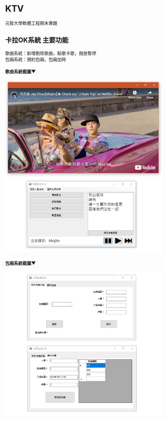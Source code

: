 # KTV
元智大學軟體工程期末專題
## 卡拉OK系統 主要功能
歌曲系統：新增刪除歌曲，點歌卡歌，撥放暫停<br>
包廂系統：預約包廂，包廂加時<br>
#### 歌曲系統截圖▼
![img](https://github.com/aaa0622/KTV/blob/master/歌曲系統截圖.png?raw=true)
#### 包廂系統截圖▼
![img](https://github.com/aaa0622/KTV/blob/master/包廂系統截圖.png?raw=true)

